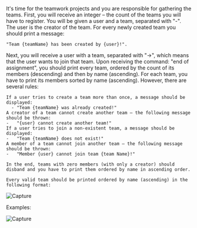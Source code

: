 It's time for the teamwork projects and you are responsible for gathering the teams. First, you will receive an integer – the count of the teams you will have to register. You will be given a user and a team, separated with "-".  The user is the creator of the team. For every newly created team you should print a message: 

    "Team {teamName} has been created by {user}!".

Next, you will receive а user with a team, separated with "->", which means that the user wants to join that team. Upon receiving the command: "end of assignment", you should print every team, ordered by the count of its members (descending) and then by name (ascending). For each team, you have to print its members sorted by name (ascending). However, there are several rules:

	If а user tries to create a team more than once, a message should be displayed: 
      -	"Team {teamName} was already created!"
	A creator of a team cannot create another team – the following message should be thrown: 
    -	"{user} cannot create another team!"
	If а user tries to join a non-existent team, a message should be displayed: 
    -	"Team {teamName} does not exist!"
	A member of a team cannot join another team – the following message should be thrown:
    -	"Member {user} cannot join team {team Name}!"
   
    In the end, teams with zero members (with only a creator) should disband and you have to print them ordered by name in ascending order. 
    
    Every valid team should be printed ordered by name (ascending) in the following format:

![Capture](https://user-images.githubusercontent.com/45227327/201530470-265c1e4e-d9f9-42ee-8abc-429f435aeb26.PNG)

Examples: 

![Capture](https://user-images.githubusercontent.com/45227327/201530495-3f6ed84e-6ef4-46a5-b5cd-877b8335fe0d.PNG)

